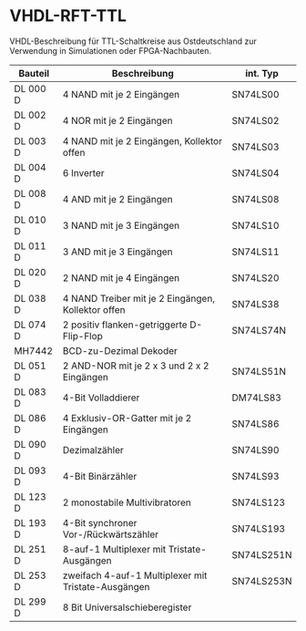 # VHDL-RFT-TTL
VHDL-Beschreibung für TTL-Schaltkreise aus Ostdeutschland zur Verwendung in Simulationen oder FPGA-Nachbauten.

Bauteil   | Beschreibung                                        | int. Typ
-------   | ------------                                        | --------
DL 000 D  | 4 NAND mit je 2 Eingängen                           | SN74LS00
DL 002 D  | 4 NOR mit je 2 Eingängen                            | SN74LS02
DL 003 D  | 4 NAND mit je 2 Eingängen, Kollektor offen          | SN74LS03
DL 004 D  | 6 Inverter                                          | SN74LS04 
DL 008 D  | 4 AND mit je 2 Eingängen                            | SN74LS08
DL 010 D  | 3 NAND mit je 3 Eingängen                           | SN74LS10
DL 011 D  | 3 AND mit je 3 Eingängen                            | SN74LS11
DL 020 D  | 2 NAND mit je 4 Eingängen                           | SN74LS20
DL 038 D  | 4 NAND Treiber mit je 2 Eingängen, Kollektor offen  | SN74LS38
DL 074 D  | 2 positiv flanken-getriggerte D-Flip-Flop           | SN74LS74N 
MH7442    | BCD-zu-Dezimal Dekoder                              
DL 051 D  | 2 AND-NOR mit je 2 x 3 und 2 x 2 Eingängen          | SN74LS51N 
DL 083 D  | 4-Bit Volladdierer                                  | DM74LS83
DL 086 D  | 4 Exklusiv-OR-Gatter mit je 2 Eingängen             | SN74LS86
DL 090 D  | Dezimalzähler                                       | SN74LS90
DL 093 D  | 4-Bit Binärzähler                                   | SN74LS93
DL 123 D  | 2 monostabile Multivibratoren                       | SN74LS123
DL 193 D  | 4-Bit synchroner Vor-/Rückwärtszähler               | SN74LS193
DL 251 D  | 8-auf-1 Multiplexer mit Tristate-Ausgängen          | SN74LS251N
DL 253 D  | zweifach 4-auf-1 Multiplexer mit Tristate-Ausgängen | SN74LS253N
DL 299 D  | 8 Bit Universalschieberegister
